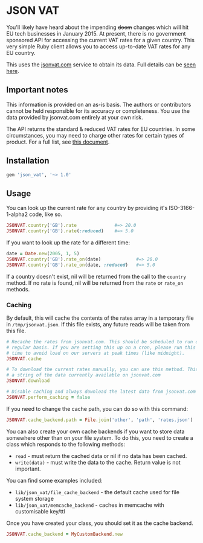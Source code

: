 # JSON VAT

You'll likely have heard about the impending ~~doom~~ changes which will hit EU tech businesses in January 2015. At present, there is no government sponsored API for accessing the current VAT rates for a given country. This very simple Ruby client allows you to access up-to-date VAT rates for any EU country.

This uses the [jsonvat.com](http://jsonvat.com) service to obtain its data. Full details can be [seen here](http://github.com/adamcooke/vat-rates).

## Important notes

This information is provided on an as-is basis. The authors or contributors cannot be held responsible for its accuracy or completeness. You use the data provided by jsonvat.com entirely at your own risk.

The API returns the standard & reduced VAT rates for EU countries. In some circumstances, you may need to charge other rates for certain types of product. For a full list, see [this document](http://ec.europa.eu/taxation_customs/resources/documents/taxation/vat/how_vat_works/rates/vat_rates_en.pdf).

## Installation

```ruby
gem 'json_vat', '~> 1.0'
```

## Usage

You can look up the current rate for any country by providing it's ISO-3166-1-alpha2
code, like so.

```ruby
JSONVAT.country('GB').rate              #=> 20.0
JSONVAT.country('GB').rate(:reduced)    #=> 5.0
```

If you want to look up the rate for a different time:

```ruby
date = Date.new(2005, 1, 5)
JSONVAT.country('GB').rate_on(date)             #=> 20.0
JSONVAT.country('GB').rate_on(date, :reduced)   #=> 5.0
```

If a country doesn't exist, nil will be returned from the call to the `country`
method. If no rate is found, nil will be returned from the `rate` or `rate_on`
methods.

### Caching

By default, this will cache the contents of the rates array in a temporary file
in `/tmp/jsonvat.json`. If this file exists, any future reads will be taken from
this file.

```ruby
# Recache the rates from jsonvat.com. This should be scheduled to run on a semi
# regular basis. If you are setting this up on a cron, please run this at a random
# time to avoid load on our servers at peak times (like midnight).
JSONVAT.cache

# To download the current rates manually, you can use this method. This will return
# a string of the data currently available on jsonvat.com
JSONVAT.download

# Disable caching and always download the latest data from jsonvat.com
JSONVAT.perform_caching = false
```

If you need to change the cache path, you can do so with this command:

```ruby
JSONVAT.cache_backend.path = File.join('other', 'path', 'rates.json')
```

You can also create your own cache backends if you want to store data somewhere
other than on your file system. To do this, you need to create a class which
responds to the following methods:

* `read` - must return the cached data or nil if no data has been cached.
* `write(data)` - must write the data to the cache. Return value is not important.

You can find some examples included:
* `lib/json_vat/file_cache_backend` - the default cache used for file system storage
* `lib/json_vat/memcache_backend` - caches in memcache with customisable key/ttl

Once you have created your class, you should set it as the cache backend.

```ruby
JSONVAT.cache_backend = MyCustomBackend.new
```
